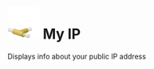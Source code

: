 # ![My IP icon](./Source/Res/Stable/Png/64.png "My IP") My IP 
Displays info about your public IP address
